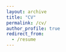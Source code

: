 ```yaml
---
layout: archive
title: "CV"
permalink: /cv/
author_profile: true
redirect_from:
  - /resume
---
```


<!-- {% include base_path %} -->
